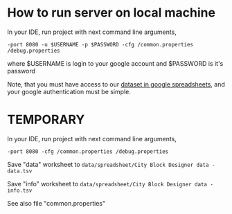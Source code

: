 # How to run server on local machine

In your IDE, run project with next command line arguments,

`-port 8080 -u $USERNAME -p $PASSWORD -cfg /common.properties /debug.properties`

where $USERNAME is login to your google account and $PASSWORD is it's password

Note, that you must have access to our [dataset in google spreadsheets](https://docs.google.com/spreadsheets/d/1LSpPXxsrMTiFDyBz08OTYh0xRhyou-21f-k1xfGPHPs), and your google authentication must be simple.

# TEMPORARY

In your IDE, run project with next command line arguments,

`-port 8080 -cfg /common.properties /debug.properties`

Save "data" worksheet to `data/spreadsheet/City Block Designer data - data.tsv`

Save "info" worksheet to `data/spreadsheet/City Block Designer data - info.tsv`

See also file "common.properties"